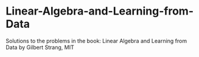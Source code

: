 # Linear-Algebra-and-Learning-from-Data
Solutions to the problems in the book: Linear Algebra and Learning from Data by Gilbert Strang, MIT
